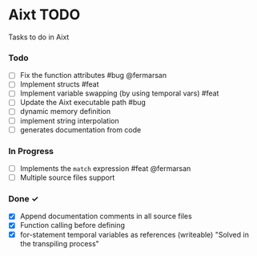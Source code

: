 # Aixt TODO

Tasks to do in Aixt 

### Todo

- [ ] Fix the function attributes #bug @fermarsan
- [ ] Implement structs #feat
- [ ] Implement variable swapping (by using temporal vars) #feat
- [ ] Update the Aixt executable path #bug
- [ ] dynamic memory definition
- [ ] implement string interpolation
- [ ] generates documentation from code

### In Progress

- [ ] Implements the `match` expression #feat @fermarsan
- [ ] Multiple source files support
   
### Done ✓

- [x] Append documentation comments in all source files
- [x] Function calling before defining
- [x] for-statement temporal variables as references (writeable) "Solved in the transpiling process"